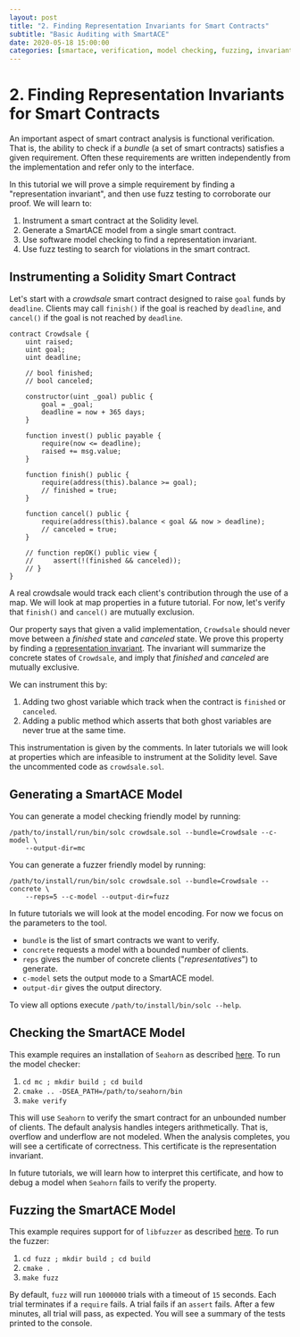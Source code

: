 ```yaml
---
layout: post
title: "2. Finding Representation Invariants for Smart Contracts"
subtitle: "Basic Auditing with SmartACE"
date: 2020-05-18 15:00:00
categories: [smartace, verification, model checking, fuzzing, invariants]
---
```


# 2. Finding Representation Invariants for Smart Contracts

An important aspect of smart contract analysis is functional verification. That
is, the ability to check if a *bundle* (a set of smart contracts) satisfies a
given requirement. Often these requirements are written independently from the
implementation and refer only to the interface.

In this tutorial we will prove a simple requirement by finding a "representation
invariant", and then use fuzz testing to corroborate our proof. We will learn
to:

  1. Instrument a smart contract at the Solidity level.
  2. Generate a SmartACE model from a single smart contract.
  2. Use software model checking to find a representation invariant.
  4. Use fuzz testing to search for violations in the smart contract.

## Instrumenting a Solidity Smart Contract

Let's start with a *crowdsale* smart contract designed to raise `goal` funds by
`deadline`. Clients may call `finish()` if the goal is reached by `deadline`,
and `cancel()` if the goal is not reached by `deadline`.

```solidity
contract Crowdsale {
    uint raised;
    uint goal;
    uint deadline;

    // bool finished;
    // bool canceled;

    constructor(uint _goal) public {
        goal = _goal;
        deadline = now + 365 days;
    }

    function invest() public payable {
        require(now <= deadline);
        raised += msg.value;
    }

    function finish() public {
        require(address(this).balance >= goal);
        // finished = true;
    }

    function cancel() public {
        require(address(this).balance < goal && now > deadline);
        // canceled = true;
    }

    // function repOK() public view {
    //     assert(!(finished && canceled));
    // }
}
```

A real crowdsale would track each client's contribution through the use of a
map. We will look at map properties in a future tutorial. For now, let's verify
that `finish()` and `cancel()` are mutually exclusion.

Our property says that given a valid implementation, `Crowdsale` should never
move between a *finished* state and *canceled* state. We prove this property by
finding a [representation invariant](http://www.cs.cornell.edu/courses/cs312/2005sp/lectures/lec09.html).
The invariant will summarize the concrete states of `Crowdsale`, and imply that
*finished* and *canceled* are mutually exclusive.

We can instrument this by:

  1. Adding two ghost variable which track when the contract is `finished` or
     `canceled`.
  2. Adding a public method which asserts that both ghost variables are never
     true at the same time.

This instrumentation is given by the comments. In later tutorials we will look
at properties which are infeasible to instrument at the Solidity level. Save the
uncommented code as `crowdsale.sol`.

## Generating a SmartACE Model

You can generate a model checking friendly model by running:

```
/path/to/install/run/bin/solc crowdsale.sol --bundle=Crowdsale --c-model \
    --output-dir=mc
```

You can generate a fuzzer friendly model by running:

```
/path/to/install/run/bin/solc crowdsale.sol --bundle=Crowdsale --concrete \
    --reps=5 --c-model --output-dir=fuzz
```

In future tutorials we will look at the model encoding. For now we focus on the
parameters to the tool.

  * `bundle` is the list of smart contracts we want to verify.
  * `concrete` requests a model with a bounded number of clients.
  * `reps` gives the number of concrete clients ("*representatives*") to
    generate.
  * `c-model` sets the output mode to a SmartACE model.
  * `output-dir` gives the output directory.

To view all options execute `/path/to/install/bin/solc --help`.

## Checking the SmartACE Model

This example requires an installation of `Seahorn` as described
[here](1_installation.md). To run the model checker:

  1. `cd mc ; mkdir build ; cd build`
  2. `cmake .. -DSEA_PATH=/path/to/seahorn/bin`
  3. `make verify`

This will use `Seahorn` to verify the smart contract for an unbounded number of
clients. The default analysis handles integers arithmetically. That is, overflow
and underflow are not modeled. When the analysis completes, you will see a
certificate of correctness. This certificate is the representation invariant.

In future tutorials, we will learn how to interpret this certificate, and how to
debug a model when `Seahorn` fails to verify the property.

## Fuzzing the SmartACE Model

This example requires support for of `libfuzzer` as described
[here](1_installation.md). To run the fuzzer:

  1. `cd fuzz ; mkdir build ; cd build`
  2. `cmake .`
  3. `make fuzz`

By default, `fuzz` will run `1000000` trials with a timeout of `15` seconds.
Each trial terminates if a `require` fails. A trial fails if an `assert` fails.
After a few minutes, all trial will pass, as expected. You will see a summary
of the tests printed to the console.
